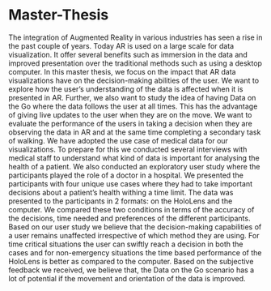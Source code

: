 # Master-Thesis
The integration of Augmented Reality in various industries has seen a rise in the past couple of
years. Today AR is used on a large scale for data visualization. It offer several benefits such as
immersion in the data and improved presentation over the traditional methods such as using a
desktop computer. In this master thesis, we focus on the impact that AR data visualizations have on
the decision-making abilities of the user. We want to explore how the user’s understanding of the
data is affected when it is presented in AR. Further, we also want to study the idea of having Data
on the Go where the data follows the user at all times. This has the advantage of giving live updates
to the user when they are on the move. We want to evaluate the performance of the users in taking a
decision when they are observing the data in AR and at the same time completing a secondary task
of walking.
We have adopted the use case of medical data for our visualizations. To prepare for this we conducted
several interviews with medical staff to understand what kind of data is important for analysing
the health of a patient. We also conducted an exploratory user study where the participants played
the role of a doctor in a hospital. We presented the participants with four unique use cases where
they had to take important decisions about a patient’s health withing a time limit. The data was
presented to the participants in 2 formats: on the HoloLens and the computer. We compared these
two conditions in terms of the accuracy of the decisions, time needed and preferences of the different
participants.
Based on our user study we believe that the decision-making capabilities of a user remains unaffected
irrespective of which method they are using. For time critical situations the user can swiftly reach
a decision in both the cases and for non-emergency situations the time based performance of the
HoloLens is better as compared to the computer. Based on the subjective feedback we received, we
believe that, the Data on the Go scenario has a lot of potential if the movement and orientation of
the data is improved.

